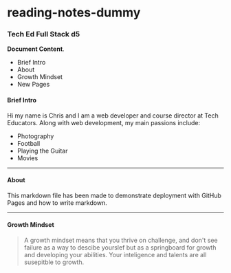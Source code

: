 # reading-notes-dummy
### Tech Ed Full Stack d5

**Document Content**.  
- Brief Intro
- About
- Growth Mindset
- New Pages

#### Brief Intro
Hi my name is Chris and I am a web developer and course director at Tech Educators.
Along with web development, my main passions include:  
- Photography
- Football
- Playing the Guitar
- Movies

***
#### About
This markdown file has been made to demonstrate deployment with GitHub Pages and how to write markdown.  

***
#### Growth Mindset
> A growth mindset means that you thrive on challenge, and don't see failure as a way to descibe yourslef but as a springboard for growth and developing your abilities. Your inteligence and talents are all susepitble to growth.  

